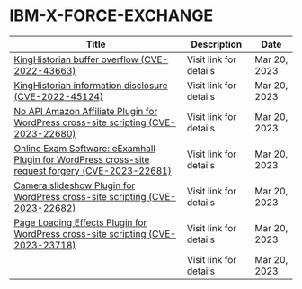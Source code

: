 

# IBM-X-FORCE-EXCHANGE

 |Title|Description|Date|
 |---|---|---|
 |[KingHistorian buffer overflow (CVE-2022-43663)](https://exchange.xforce.ibmcloud.com/activity/list?filter=Vulnerabilities)|Visit link for details|Mar 20, 2023|
 |[KingHistorian information disclosure (CVE-2022-45124)](https://exchange.xforce.ibmcloud.com/activity/list?filter=Vulnerabilities)|Visit link for details|Mar 20, 2023|
 |[No API Amazon Affiliate Plugin for WordPress cross-site scripting (CVE-2023-22680)](https://exchange.xforce.ibmcloud.com/activity/list?filter=Vulnerabilities)|Visit link for details|Mar 20, 2023|
 |[Online Exam Software: eExamhall Plugin for WordPress cross-site request forgery (CVE-2023-22681)](https://exchange.xforce.ibmcloud.com/activity/list?filter=Vulnerabilities)|Visit link for details|Mar 20, 2023|
 |[Camera slideshow Plugin for WordPress cross-site scripting (CVE-2023-22682)](https://exchange.xforce.ibmcloud.com/activity/list?filter=Vulnerabilities)|Visit link for details|Mar 20, 2023|
 |[Page Loading Effects Plugin for WordPress cross-site scripting (CVE-2023-23718)](https://exchange.xforce.ibmcloud.com/activity/list?filter=Vulnerabilities)|Visit link for details|Mar 20, 2023|
 |[](https://exchange.xforce.ibmcloud.com/activity/list?filter=Vulnerabilities)|Visit link for details|Mar 20, 2023|
 